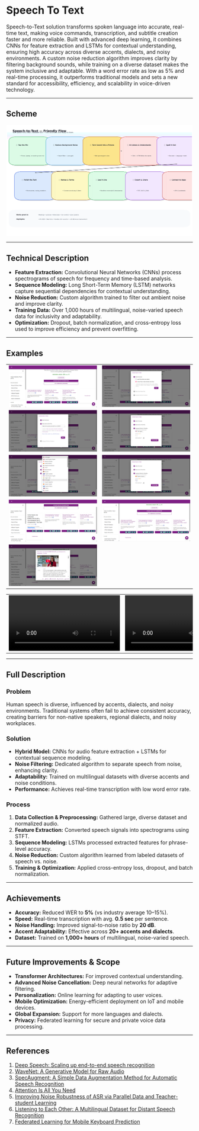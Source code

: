 # Speech To Text

Speech-to-Text solution transforms spoken language into accurate, real-time text, making voice commands, transcription, and subtitle creation faster and more reliable. Built with advanced deep learning, it combines CNNs for feature extraction and LSTMs for contextual understanding, ensuring high accuracy across diverse accents, dialects, and noisy environments. A custom noise reduction algorithm improves clarity by filtering background sounds, while training on a diverse dataset makes the system inclusive and adaptable. With a word error rate as low as 5% and real-time processing, it outperforms traditional models and sets a new standard for accessibility, efficiency, and scalability in voice-driven technology.

---

## Scheme

<img src="./img/img-1.png" alt="Scheme">

---

## Technical Description
- **Feature Extraction:** Convolutional Neural Networks (CNNs) process spectrograms of speech for frequency and time-based analysis.
- **Sequence Modeling:** Long Short-Term Memory (LSTM) networks capture sequential dependencies for contextual understanding.
- **Noise Reduction:** Custom algorithm trained to filter out ambient noise and improve clarity.
- **Training Data:** Over 1,000 hours of multilingual, noise-varied speech data for inclusivity and adaptability.
- **Optimization:** Dropout, batch normalization, and cross-entropy loss used to improve efficiency and prevent overfitting.

---

## Examples

<table>
    <tbody>
        <tr>
            <td><img src="./img/img-2.png" alt="image"></td>
            <td><img src="./img/img-3.png" alt="image"></td>
        </tr>
        <tr>
            <td><img src="./img/img-4.png" alt="image"></td>
            <td><img src="./img/img-5.png" alt="image"></td>
        </tr>
        <tr>
            <td><img src="./img/img-6.png" alt="image"></td>
            <td><img src="./img/img-7.png" alt="image"></td>
        </tr>
        <tr>
            <td><img src="./img/img-8.png" alt="image"></td>
            <td><img src="./img/img-9.png" alt="image"></td>
        </tr>
        <tr>
            <td><img src="./img/img-10.png" alt="image"></td>
            <td></td>
        </tr>
    </tbody>
</table>

<table>
    <tbody>
        <tr>
            <td>
                <video src="https://github.com/user-attachments/assets/83dd70f5-1c63-42df-8b5a-a719e35895d7" controls preload>
                    Your browser does not support the video tag.
                </video>
            </td>
            <td>
                <video src="https://github.com/user-attachments/assets/27a6722f-51b5-48ce-958c-c0bf1d65b2b1" controls preload>
                    Your browser does not support the video tag.
                </video>
            </td>
        </tr>
    </tbody>
</table>

---

## Full Description

### Problem
Human speech is diverse, influenced by accents, dialects, and noisy environments. Traditional systems often fail to achieve consistent accuracy, creating barriers for non-native speakers, regional dialects, and noisy workplaces.

### Solution
- **Hybrid Model:** CNNs for audio feature extraction + LSTMs for contextual sequence modeling.
- **Noise Filtering:** Dedicated algorithm to separate speech from noise, enhancing clarity.
- **Adaptability:** Trained on multilingual datasets with diverse accents and noise conditions.
- **Performance:** Achieves real-time transcription with low word error rate.

### Process
1. **Data Collection & Preprocessing:** Gathered large, diverse dataset and normalized audio.
2. **Feature Extraction:** Converted speech signals into spectrograms using STFT.
3. **Sequence Modeling:** LSTMs processed extracted features for phrase-level accuracy.
4. **Noise Reduction:** Custom algorithm learned from labeled datasets of speech vs. noise.
5. **Training & Optimization:** Applied cross-entropy loss, dropout, and batch normalization.

---

## Achievements
- **Accuracy:** Reduced WER to **5%** (vs industry average 10–15%).
- **Speed:** Real-time transcription with avg. **0.5 sec** per sentence.
- **Noise Handling:** Improved signal-to-noise ratio by **20 dB**.
- **Accent Adaptability:** Effective across **20+ accents and dialects**.
- **Dataset:** Trained on **1,000+ hours** of multilingual, noise-varied speech.

---

## Future Improvements & Scope
- **Transformer Architectures:** For improved contextual understanding.
- **Advanced Noise Cancellation:** Deep neural networks for adaptive filtering.
- **Personalization:** Online learning for adapting to user voices.
- **Mobile Optimization:** Energy-efficient deployment on IoT and mobile devices.
- **Global Expansion:** Support for more languages and dialects.
- **Privacy:** Federated learning for secure and private voice data processing.

---

## References
1. [Deep Speech: Scaling up end-to-end speech recognition](https://arxiv.org/abs/1412.5567)
2. [WaveNet: A Generative Model for Raw Audio](https://arxiv.org/abs/1609.03499)
3. [SpecAugment: A Simple Data Augmentation Method for Automatic Speech Recognition](https://arxiv.org/abs/1904.08779)
4. [Attention Is All You Need](https://arxiv.org/abs/1706.03762)
5. [Improving Noise Robustness of ASR via Parallel Data and Teacher-student Learning](https://arxiv.org/abs/1904.04100)
6. [Listening to Each Other: A Multilingual Dataset for Distant Speech Recognition](https://arxiv.org/abs/2006.13979)
7. [Federated Learning for Mobile Keyboard Prediction](https://arxiv.org/abs/1811.03604)  
